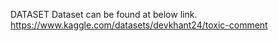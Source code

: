 DATASET
Dataset can be found at below link.
https://www.kaggle.com/datasets/devkhant24/toxic-comment
